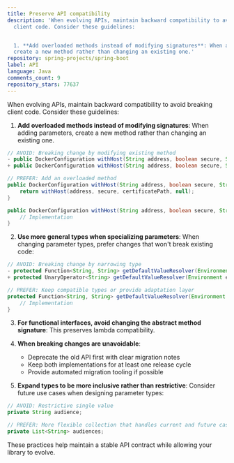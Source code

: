 ```yaml
---
title: Preserve API compatibility
description: 'When evolving APIs, maintain backward compatibility to avoid breaking
  client code. Consider these guidelines:


  1. **Add overloaded methods instead of modifying signatures**: When adding parameters,
  create a new method rather than changing an existing one.'
repository: spring-projects/spring-boot
label: API
language: Java
comments_count: 9
repository_stars: 77637
---
```


When evolving APIs, maintain backward compatibility to avoid breaking client code. Consider these guidelines:

1. **Add overloaded methods instead of modifying signatures**: When adding parameters, create a new method rather than changing an existing one.

```java
// AVOID: Breaking change by modifying existing method
- public DockerConfiguration withHost(String address, boolean secure, String certificatePath) {
+ public DockerConfiguration withHost(String address, boolean secure, String certificatePath, Integer socketTimeout) {

// PREFER: Add an overloaded method
public DockerConfiguration withHost(String address, boolean secure, String certificatePath) {
    return withHost(address, secure, certificatePath, null);
}

public DockerConfiguration withHost(String address, boolean secure, String certificatePath, Integer socketTimeout) {
    // Implementation
}
```

2. **Use more general types when specializing parameters**: When changing parameter types, prefer changes that won't break existing code:

```java
// AVOID: Breaking change by narrowing type
- protected Function<String, String> getDefaultValueResolver(Environment environment) {
+ protected UnaryOperator<String> getDefaultValueResolver(Environment environment) {

// PREFER: Keep compatible types or provide adaptation layer
protected Function<String, String> getDefaultValueResolver(Environment environment) {
    // Implementation
}
```

3. **For functional interfaces, avoid changing the abstract method signature**: This preserves lambda compatibility.

4. **When breaking changes are unavoidable**:
   - Deprecate the old API first with clear migration notes
   - Keep both implementations for at least one release cycle
   - Provide automated migration tooling if possible

5. **Expand types to be more inclusive rather than restrictive**: Consider future use cases when designing parameter types:

```java
// AVOID: Restrictive single value
private String audience;

// PREFER: More flexible collection that handles current and future cases
private List<String> audiences;
```

These practices help maintain a stable API contract while allowing your library to evolve.